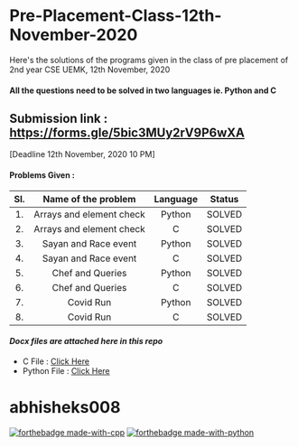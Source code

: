 # Pre-Placement-Class-12th-November-2020
Here's the solutions of the programs given in the class of pre placement of 2nd year CSE UEMK, 12th November, 2020 

#### All the questions need to be solved in two languages ie. Python and C

## Submission link : https://forms.gle/5bic3MUy2rV9P6wXA

[Deadline 12th November, 2020 10 PM]

#### Problems Given :
|Sl.|Name of the problem|Language|Status|
|:--:|:--:|:--:|:--:|
|1.|Arrays and element check|Python|SOLVED|
|2.|Arrays and element check|C|SOLVED|
|3.|Sayan and Race event|Python|SOLVED|
|4.|Sayan and Race event|C|SOLVED|
|5.|Chef and Queries|Python|SOLVED|
|6.|Chef and Queries|C|SOLVED|
|7.|Covid Run|Python|SOLVED|
|8.|Covid Run|C|SOLVED|

#### _Docx files are attached here in this repo_
- C File : <a href = "https://github.com/abhisheks008/Pre-Placement-Class-12th-November-2020/blob/main/2I_01_Pre%20Placement%20C%20solution%2002.11.2020.docx">Click Here</a>
- Python File : <a href = "https://github.com/abhisheks008/Pre-Placement-Class-12th-November-2020/blob/main/2I_01_Pre%20Placement%20Python%20solution%2002.11.2020.docx">Click Here</a>

# abhisheks008
[![forthebadge made-with-cpp](http://ForTheBadge.com/images/badges/made-with-c.svg)](https://www.python.org/)
[![forthebadge made-with-python](http://ForTheBadge.com/images/badges/made-with-python.svg)](https://www.python.org/)

